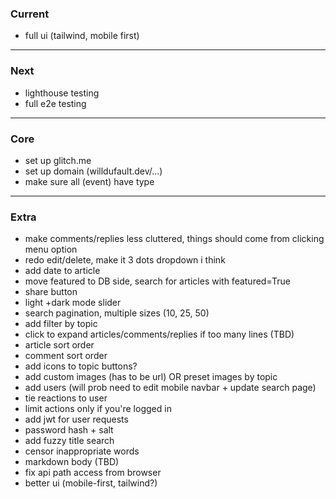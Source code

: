 ### Current

- full ui (tailwind, mobile first)

---

### Next

- lighthouse testing
- full e2e testing

---

### Core

- set up glitch.me
- set up domain (willdufault.dev/...)
- make sure all (event) have type

---

### Extra

- make comments/replies less cluttered, things should come from clicking menu option
- redo edit/delete, make it 3 dots dropdown i think
- add date to article
- move featured to DB side, search for articles with featured=True
- share button
- light +dark mode slider
- search pagination, multiple sizes (10, 25, 50)
- add filter by topic
- click to expand articles/comments/replies if too many lines (TBD)
- article sort order
- comment sort order
- add icons to topic buttons?
- add custom images (has to be url) OR preset images by topic
- add users (will prob need to edit mobile navbar + update search page)
- tie reactions to user
- limit actions only if you're logged in
- add jwt for user requests
- password hash + salt
- add fuzzy title search
- censor inappropriate words
- markdown body (TBD)
- fix api path access from browser
- better ui (mobile-first, tailwind?)
